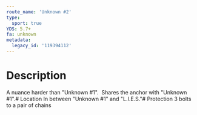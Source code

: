 ```yaml
---
route_name: 'Unknown #2'
type:
  sport: true
YDS: 5.7+
fa: unknown
metadata:
  legacy_id: '119394112'
---
```

# Description
A nuance harder than "Unknown #1".  Shares the anchor with "Unknown #1".# Location
In between "Unknown #1" and "L.I.E.S."# Protection
3 bolts to a pair of chains
